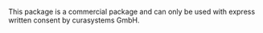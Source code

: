 This package is a commercial package and can only be used with express written consent by curasystems GmbH. 
